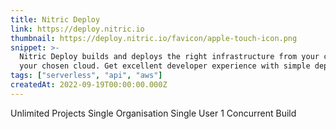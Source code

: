 ```yaml
---
title: Nitric Deploy
link: https://deploy.nitric.io
thumbnail: https://deploy.nitric.io/favicon/apple-touch-icon.png
snippet: >-
  Nitric Deploy builds and deploys the right infrastructure from your code in
  your chosen cloud. Get excellent developer experience with simple deployments.
tags: ["serverless", "api", "aws"]
createdAt: 2022-09-19T00:00:00.000Z
---
```

Unlimited Projects
Single Organisation
Single User
1 Concurrent Build